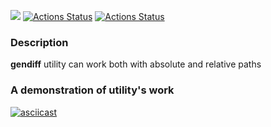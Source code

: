 <a href="https://codeclimate.com/github/mizkuzy/frontend-project-46/maintainability"><img src="https://api.codeclimate.com/v1/badges/7438cbdce9e6f163e6de/maintainability" /></a>
[![Actions Status](https://github.com/mizkuzy/frontend-project-46/actions/workflows/hexlet-check.yml/badge.svg)](https://github.com/mizkuzy/frontend-project-46/actions)
[![Actions Status](https://github.com/mizkuzy/frontend-project-46/actions/workflows/main.yml/badge.svg)](https://github.com/mizkuzy/frontend-project-46/actions)

### Description

**gendiff** utility can work both with absolute and relative paths 

### A demonstration of utility's work
[![asciicast](https://asciinema.org/a/G1dboET1romSEvrRIhMsJcIGk.svg)](https://asciinema.org/a/G1dboET1romSEvrRIhMsJcIGk)
